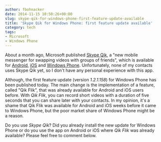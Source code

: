 ```yaml
---
author: fbohnacker
date: 2014-11-15 10:50:26+00:00
slug: skype-qik-for-windows-phone-first-feature-update-available
title: 'Skype Qik for Windows Phone: first feature update available'
category: tech
tags:
- Microsoft
- Windows Phone
---
```

About a month ago, Microsoft published [Skype Qik](http://www.skype.com/en/qik/), a "new mobile messenger for swapping videos with groups of friends", which is available for [Android](https://play.google.com/store/apps/details?id=com.skype.android.qik), [iOS](https://itunes.apple.com/us/app/skype-qik/id893994044) and [Windows Phone](http://www.windowsphone.com/en-us/store/app/skype-qik/e145af3f-2aab-4e78-8699-ce948e26d27f). Unfortunately, none of my contacts uses Skype Qik yet, so I don't have any personal experience with this app.

Although, the first feature update (version _1.2.1.158_) for Windows Phone has been published today. The main change is the implementation of a feature, called "Qik Flik", that was already available for Android and iOS users before. With _Qik Flik_, you can record short videos with a duration of five seconds that you can share later with your contacts.
In my opinion, it's a shame that Qik Flik was available for Android and iOS weeks before it came to Windows Phone, but the poor market share of Windows Phone might be a reason.

Do you use _Skype Qik_? Did you already install the new update for Windows Phone or do you use the app on Android or iOS where _Qik Flik_ was already available?
Please feel free to comment below.

